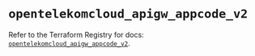 # `opentelekomcloud_apigw_appcode_v2`

Refer to the Terraform Registry for docs: [`opentelekomcloud_apigw_appcode_v2`](https://registry.terraform.io/providers/opentelekomcloud/opentelekomcloud/1.36.45/docs/resources/apigw_appcode_v2).
